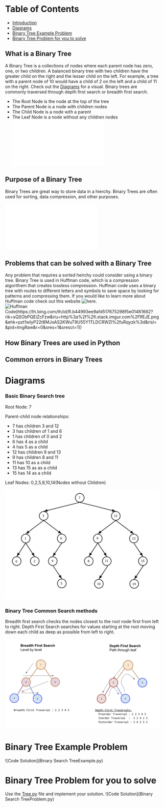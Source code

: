 # Table of Contents
- [Introduction](#Introduction)
- [Diagrams](#Diagrams)
- [Binary Tree Example Problem](#Binary-Tree-Example-Problem)
- [Binary Tree Problem for you to solve](#Binary-Tree-Problem-for-you-to-solve)

## What is a Binary Tree
A Binary Tree is a collections of nodes where each parent node has zero, one, or two children. A balanced binary tree with two children have the greater child on the right and the lesser child on the left. For example, a tree with a parent node of 10 would have a child of 2 on the left and a child of 11 on the right. Check out the [Diagrams](#Diagrams) for a visual. Binary trees are commonly traversed through depth first search or breadth first search.

- The Root Node is the node at the top of the tree
- The Parent Node is a node with children nodes
- The Child Node is a node with a parent
- The Leaf Node is a node without any children nodes
 ![Code example of a Binary Search Tree](Tree.py)

## Purpose of a Binary Tree
Binary Trees are great way to store data in a hierchy. Binary Trees are often used for sorting, data compression, and other purposes. 

![Code example](TreeIntroduction.py)


## Problems that can be solved with a Binary Tree
Any problem that requires a sorted heirchy could consider using a binary tree. Binary Tree is used in Huffman code, which is a compression algorithem that creates lossless compression. Huffman code uses a binary tree with routes to different letters and symbols to save space by looking for patterns and compressing them. If you would like to learn more about Huffman code check out this website ![here](https://www.geeksforgeeks.org/huffman-coding-greedy-algo-3/).
![Huffman Code(https://th.bing.com/th/id/R.b44993ee9afd517675298f5e01461662?rik=sQSObPQEiZcFzw&riu=http%3a%2f%2fi.stack.imgur.com%2f1fEJE.png&ehk=pzt1wIyP22t8MJoAS2KWuT9U55Y1TLDCRWZI%2fuRqyzk%3d&risl=&pid=ImgRaw&r=0&sres=1&sresct=1))](huffmanCode.jpg)

## How Binary Trees are used in Python


## Common errors in Binary Trees


# Diagrams

### Basic Binary Search tree
Root Node: 7

Parent-child node relationships: 
- 7 has children 3 and 12
- 3 has children of 1 and 6
- 1 has children of 0 and 2
- 6 has 4 as a child
- 4 has 5 as a child
- 12 has children 9 and 13
- 9 has children 8 and 11
- 11 has 10 as a child
- 13 has 15 as as a child
- 15 has 14 as a child

Leaf Nodes: 0,2,5,8,10,14(Nodes without Children)

![Binary Search Tree Example](Tree.jpg)

### Binary Tree Common Search methods

Breadth first search checks the nodes closest to the root node first from left to right. Depth First Search searches for values starting at the root moving down each child as deep as possible from left to right. 

![Breadth First Search and Depth First Search(https://i.imgur.com/bfitrJw.png)](tree2.png)


# Binary Tree Example Problem

![Code Solution](Binary Search TreeExample.py)


# Binary Tree Problem for you to solve
Use the [Tree.py](Tree.py) file and implement your solution.
![Code Solution](Binary Search TreeProblem.py)